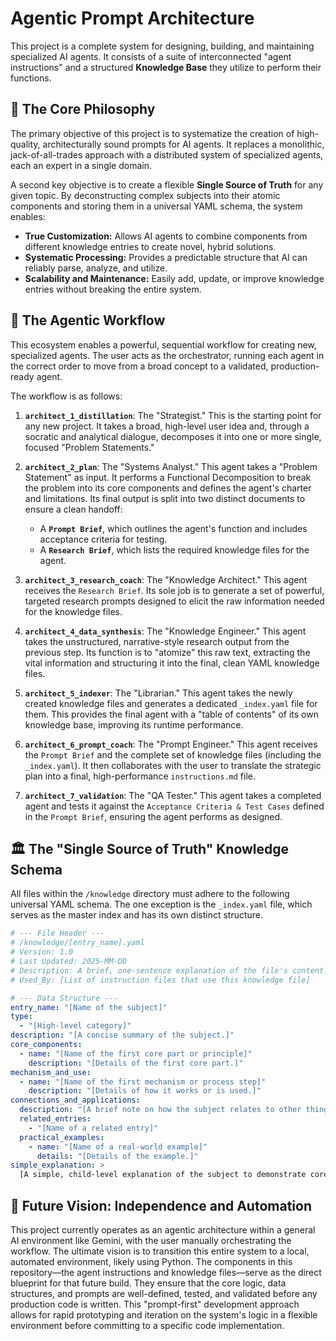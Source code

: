 # Agentic Prompt Architecture

This project is a complete system for designing, building, and maintaining specialized AI agents. It consists of a suite of interconnected "agent instructions" and a structured **Knowledge Base** they utilize to perform their functions.

## 🚀 The Core Philosophy

The primary objective of this project is to systematize the creation of high-quality, architecturally sound prompts for AI agents. It replaces a monolithic, jack-of-all-trades approach with a distributed system of specialized agents, each an expert in a single domain.

A second key objective is to create a flexible **Single Source of Truth** for any given topic. By deconstructing complex subjects into their atomic components and storing them in a universal YAML schema, the system enables:

-   **True Customization:** Allows AI agents to combine components from different knowledge entries to create novel, hybrid solutions.
-   **Systematic Processing:** Provides a predictable structure that AI can reliably parse, analyze, and utilize.
-   **Scalability and Maintenance:** Easily add, update, or improve knowledge entries without breaking the entire system.

## 🤖 The Agentic Workflow

This ecosystem enables a powerful, sequential workflow for creating new, specialized agents. The user acts as the orchestrator, running each agent in the correct order to move from a broad concept to a validated, production-ready agent.

The workflow is as follows:

1.  **`architect_1_distillation`**: The "Strategist." This is the starting point for any new project. It takes a broad, high-level user idea and, through a socratic and analytical dialogue, decomposes it into one or more single, focused "Problem Statements."

2.  **`architect_2_plan`**: The "Systems Analyst." This agent takes a "Problem Statement" as input. It performs a Functional Decomposition to break the problem into its core components and defines the agent's charter and limitations. Its final output is split into two distinct documents to ensure a clean handoff:
    * A **`Prompt Brief`**, which outlines the agent's function and includes acceptance criteria for testing.
    * A **`Research Brief`**, which lists the required knowledge files for the agent.

3.  **`architect_3_research_coach`**: The "Knowledge Architect." This agent receives the `Research Brief`. Its sole job is to generate a set of powerful, targeted research prompts designed to elicit the raw information needed for the knowledge files.

4.  **`architect_4_data_synthesis`**: The "Knowledge Engineer." This agent takes the unstructured, narrative-style research output from the previous step. Its function is to "atomize" this raw text, extracting the vital information and structuring it into the final, clean YAML knowledge files.

5.  **`architect_5_indexer`**: The "Librarian." This agent takes the newly created knowledge files and generates a dedicated `_index.yaml` file for them. This provides the final agent with a "table of contents" of its own knowledge base, improving its runtime performance.

6.  **`architect_6_prompt_coach`**: The "Prompt Engineer." This agent receives the `Prompt Brief` and the complete set of knowledge files (including the `_index.yaml`). It then collaborates with the user to translate the strategic plan into a final, high-performance `instructions.md` file.

7.  **`architect_7_validation`**: The "QA Tester." This agent takes a completed agent and tests it against the `Acceptance Criteria & Test Cases` defined in the `Prompt Brief`, ensuring the agent performs as designed.

## 🏛️ The "Single Source of Truth" Knowledge Schema

All files within the `/knowledge` directory must adhere to the following universal YAML schema. The one exception is the `_index.yaml` file, which serves as the master index and has its own distinct structure.

```yaml
# --- File Header ---
# /knowledge/[entry_name].yaml
# Version: 1.0
# Last Updated: 2025-MM-DD
# Description: A brief, one-sentence explanation of the file's content.
# Used_By: [List of instruction files that use this knowledge file]

# --- Data Structure ---
entry_name: "[Name of the subject]"
type:
  - "[High-level category]"
description: "[A concise summary of the subject.]"
core_components:
  - name: "[Name of the first core part or principle]"
    description: "[Details of the first core part.]"
mechanism_and_use:
  - name: "[Name of the first mechanism or process step]"
    description: "[Details of how it works or is used.]"
connections_and_applications:
  description: "[A brief note on how the subject relates to other things.]"
  related_entries:
    - "[Name of a related entry]"
  practical_examples:
    - name: "[Name of a real-world example]"
      details: "[Details of the example.]"
simple_explanation: >
  [A simple, child-level explanation of the subject to demonstrate core understanding.]
```

## 🔮 Future Vision: Independence and Automation
This project currently operates as an agentic architecture within a general AI environment like Gemini, with the user manually orchestrating the workflow.
The ultimate vision is to transition this entire system to a local, automated environment, likely using Python. The components in this repository—the agent instructions and knowledge files—serve as the direct blueprint for that future build. They ensure that the core logic, data structures, and prompts are well-defined, tested, and validated before any production code is written. This "prompt-first" development approach allows for rapid prototyping and iteration on the system's logic in a flexible environment before committing to a specific code implementation.